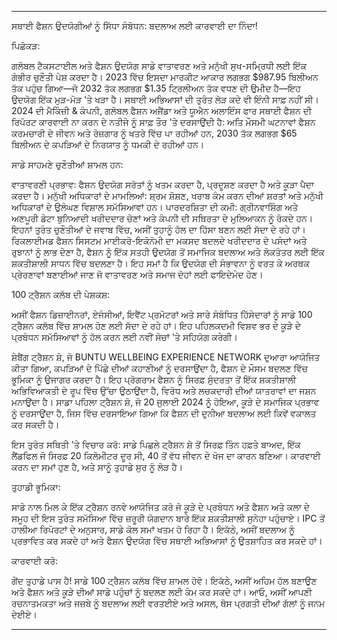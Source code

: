 ---

ਸਥਾਈ ਫੈਸ਼ਨ ਉਦਯੋਗੀਆਂ ਨੂੰ ਸਿੱਧਾ ਸੰਬੋਧਨ: ਬਦਲਾਅ ਲਈ ਕਾਰਵਾਈ ਦਾ ਨਿੰਦਾ!

ਪਿਛੋਕੜ:

ਗਲੋਬਲ ਟੈਕਸਟਾਈਲ ਅਤੇ ਫੈਸ਼ਨ ਉਦਯੋਗ ਸਾਡੇ ਵਾਤਾਵਰਣ ਅਤੇ ਮਨੁੱਖੀ ਸੁਖ-ਸਮ੍ਰਿਧੀ ਲਈ ਇੱਕ ਗੰਭੀਰ ਚੁਣੌਤੀ ਪੇਸ਼ ਕਰਦਾ ਹੈ। 2023 ਵਿੱਚ ਇਸਦਾ ਮਾਰਕੀਟ ਆਕਾਰ ਲਗਭਗ $987.95 ਬਿਲੀਅਨ ਤੱਕ ਪਹੁੰਚ ਗਿਆ—ਜੋ 2032 ਤੱਕ ਲਗਭਗ $1.35 ਟ੍ਰਿਲੀਅਨ ਤੱਕ ਵਧਣ ਦੀ ਉਮੀਦ ਹੈ—ਇਹ ਉਦਯੋਗ ਇੱਕ ਮੁੜ-ਮੋੜ 'ਤੇ ਖੜਾ ਹੈ। ਸਥਾਈ ਅਭਿਆਸਾਂ ਦੀ ਤੁਰੰਤ ਲੋੜ ਕਦੇ ਵੀ ਇੰਨੀ ਸਾਫ਼ ਨਹੀਂ ਸੀ। 2024 ਦੀ ਮੈਕਿੰਜ਼ੀ & ਕੰਪਨੀ, ਗਲੋਬਲ ਫੈਸ਼ਨ ਅਜੈਂਡਾ ਅਤੇ ਯੂਐਨ ਅਲਾਇੰਸ ਫਾਰ ਸਥਾਈ ਫੈਸ਼ਨ ਦੀ ਰਿਪੋਰਟ ਕਾਰਵਾਈ ਨਾ ਕਰਨ ਦੇ ਨਤੀਜੇ ਨੂੰ ਸਾਫ਼ ਤੌਰ 'ਤੇ ਦਰਸਾਉਂਦੀ ਹੈ: ਅਤਿ ਮੌਸਮੀ ਘਟਨਾਵਾਂ ਫੈਸ਼ਨ ਕਰਮਚਾਰੀ ਦੇ ਜੀਵਨ ਅਤੇ ਰੋਜ਼ਗਾਰ ਨੂੰ ਖਤਰੇ ਵਿੱਚ ਪਾ ਰਹੀਆਂ ਹਨ, 2030 ਤੱਕ ਲਗਭਗ $65 ਬਿਲੀਅਨ ਦੇ ਕਪੜਿਆਂ ਦੇ ਨਿਰਯਾਤ ਨੂੰ ਧਮਕੀ ਦੇ ਰਹੀਆਂ ਹਨ।

ਸਾਡੇ ਸਾਹਮਣੇ ਚੁਣੌਤੀਆਂ ਸ਼ਾਮਲ ਹਨ:

ਵਾਤਾਵਰਣੀ ਪ੍ਰਭਾਵ: ਫੈਸ਼ਨ ਉਦਯੋਗ ਸਰੋਤਾਂ ਨੂੰ ਖਤਮ ਕਰਦਾ ਹੈ, ਪ੍ਰਦੂਸ਼ਣ ਕਰਦਾ ਹੈ ਅਤੇ ਕੂੜਾ ਪੈਦਾ ਕਰਦਾ ਹੈ।
ਮਨੁੱਖੀ ਅਧਿਕਾਰਾਂ ਦੇ ਮਾਮਲਿਆਂ: ਸ਼੍ਰਮ ਸ਼ੋਸ਼ਣ, ਖਰਾਬ ਕੰਮ ਕਰਨ ਦੀਆਂ ਸ਼ਰਤਾਂ ਅਤੇ ਮਨੁੱਖੀ ਅਧਿਕਾਰਾਂ ਦੇ ਉਲੰਘਣ ਵਿਸ਼ਾਲ ਸਮੱਸਿਆਵਾਂ ਹਨ।
ਪਾਰਦਰਸ਼ਿਤਾ ਦੀ ਕਮੀ: ਗ੍ਰੀਨਵਾਸ਼ਿੰਗ ਅਤੇ ਅਣਪੂਰੀ ਡੇਟਾ ਬੁਨਿਆਦੀ ਖਰੀਦਦਾਰ ਚੋਣਾਂ ਅਤੇ ਕੰਪਨੀ ਦੀ ਸਥਿਰਤਾ ਦੇ ਮੁਲਿਆਕਨ ਨੂੰ ਰੋਕਦੇ ਹਨ।
ਇਹਨਾਂ ਤੁਰੰਤ ਚੁਣੌਤੀਆਂ ਦੇ ਜਵਾਬ ਵਿੱਚ, ਅਸੀਂ ਤੁਹਾਨੂੰ ਹੱਲ ਦਾ ਹਿੱਸਾ ਬਣਨ ਲਈ ਸੱਦਾ ਦੇ ਰਹੇ ਹਾਂ। ਰਿਕਲਾਈਮਡ ਫੈਸ਼ਨ ਸਿਸਟਮ ਮਾਈਕਰੋ-ਇਕੋਨੋਮੀ ਦਾ ਮਕਸਦ ਬਦਲਦੇ ਖਰੀਦਦਾਰ ਦੇ ਪਸੰਦਾਂ ਅਤੇ ਰੁਝਾਨਾਂ ਨੂੰ ਲਾਭ ਦੇਣਾ ਹੈ, ਫੈਸ਼ਨ ਨੂੰ ਇੱਕ ਸਤਹੀ ਉਦਯੋਗ ਤੋਂ ਸਮਾਜਿਕ ਬਦਲਾਅ ਅਤੇ ਲੋਕਤੰਤਰ ਲਈ ਇੱਕ ਸ਼ਕਤੀਸ਼ਾਲੀ ਸਾਧਨ ਵਿੱਚ ਬਦਲਣਾ ਹੈ। ਇਹ ਸਮਾਂ ਹੈ ਕਿ ਉਦਯੋਗ ਦੀ ਸੰਭਾਵਨਾ ਨੂੰ ਵਰਤ ਕੇ ਅਰਥਕ ਪ੍ਰੇਰਣਾਵਾਂ ਬਣਾਈਆਂ ਜਾਣ ਜੋ ਵਾਤਾਵਰਣ ਅਤੇ ਸਮਾਜ ਦੋਹਾਂ ਲਈ ਫਾਇਦੇਮੰਦ ਹੋਣ।

100 ਟ੍ਰੈਸ਼ਨ ਕਲੱਬ ਦੀ ਪੇਸ਼ਕਸ਼:

ਅਸੀਂ ਫੈਸ਼ਨ ਡਿਜ਼ਾਈਨਰਾਂ, ਏਜੰਸੀਆਂ, ਇਵੈਂਟ ਪ੍ਰਮੋਟਰਾਂ ਅਤੇ ਸਾਰੇ ਸੰਬੰਧਿਤ ਹਿੱਸੇਦਾਰਾਂ ਨੂੰ ਸਾਡੇ 100 ਟ੍ਰੈਸ਼ਨ ਕਲੱਬ ਵਿੱਚ ਸ਼ਾਮਲ ਹੋਣ ਲਈ ਸੱਦਾ ਦੇ ਰਹੇ ਹਾਂ। ਇਹ ਪਹਿਲਕਦਮੀ ਵਿਸ਼ਵ ਭਰ ਦੇ ਕੂੜੇ ਦੇ ਪ੍ਰਬੰਧਨ ਸਮੱਸਿਆਵਾਂ ਨੂੰ ਹੱਲ ਕਰਨ ਲਈ ਨਵੀਂ ਸੋਚਾਂ 'ਤੇ ਸਹਿਯੋਗ ਕਰੇਗੀ।

ਸ਼ੇਬੈਂਗ ਟ੍ਰੈਸ਼ਨ ਸ਼ੋ, ਜੋ BUNTU WELLBEING EXPERIENCE NETWORK ਦੁਆਰਾ ਆਯੋਜਿਤ ਕੀਤਾ ਗਿਆ, ਕਪੜਿਆਂ ਦੇ ਪਿੱਛੇ ਦੀਆਂ ਕਹਾਣੀਆਂ ਨੂੰ ਦਰਸਾਉਂਦਾ ਹੈ, ਫੈਸ਼ਨ ਦੇ ਮੌਸਮ ਬਦਲਣ ਵਿੱਚ ਭੂਮਿਕਾ ਨੂੰ ਉਜਾਗਰ ਕਰਦਾ ਹੈ। ਇਹ ਪ੍ਰੋਗਰਾਮ ਫੈਸ਼ਨ ਨੂੰ ਸਿਰਫ਼ ਸੁੰਦਰਤਾ ਤੋਂ ਇੱਕ ਸ਼ਕਤੀਸ਼ਾਲੀ ਅਭਿਵਿਆਕਤੀ ਦੇ ਰੂਪ ਵਿੱਚ ਉੱਚਾ ਉਠਾਉਂਦਾ ਹੈ, ਵਿਰੋਧ ਅਤੇ ਲਚਕਦਾਰੀ ਦੀਆਂ ਯਾਤਰਾਵਾਂ ਦਾ ਜਸ਼ਨ ਮਨਾਉਂਦਾ ਹੈ। ਸਾਡਾ ਪਹਿਲਾ ਟ੍ਰੈਸ਼ਨ ਸ਼ੋ, ਜੋ 20 ਜੁਲਾਈ 2024 ਨੂੰ ਹੋਇਆ, ਕੂੜੇ ਦੇ ਸਮਾਜਿਕ ਪ੍ਰਭਾਵ ਨੂੰ ਦਰਸਾਉਂਦਾ ਹੈ, ਜਿਸ ਵਿੱਚ ਦਰਸਾਇਆ ਗਿਆ ਕਿ ਫੈਸ਼ਨ ਦੀ ਦੁਨੀਆ ਬਦਲਾਅ ਲਈ ਕਿਵੇਂ ਵਕਾਲਤ ਕਰ ਸਕਦੀ ਹੈ।

ਇਸ ਤੁਰੰਤ ਸਥਿਤੀ 'ਤੇ ਵਿਚਾਰ ਕਰੋ: ਸਾਡੇ ਪਿਛਲੇ ਟ੍ਰੈਸ਼ਨ ਸ਼ੋ ਤੋਂ ਸਿਰਫ਼ ਤਿੰਨ ਹਫ਼ਤੇ ਬਾਅਦ, ਇੱਕ ਲੈਂਡਫਿਲ ਜੋ ਸਿਰਫ਼ 20 ਕਿਲੋਮੀਟਰ ਦੂਰ ਸੀ, 40 ਤੋਂ ਵੱਧ ਜੀਵਨ ਦੇ ਖੋਜ ਦਾ ਕਾਰਨ ਬਣਿਆ। ਕਾਰਵਾਈ ਕਰਨ ਦਾ ਸਮਾਂ ਹੁਣ ਹੈ, ਅਤੇ ਸਾਨੂੰ ਤੁਹਾਡੇ ਸੁਰ ਨੂੰ ਲੋੜ ਹੈ।

ਤੁਹਾਡੀ ਭੂਮਿਕਾ:

ਸਾਡੇ ਨਾਲ ਮਿਲ ਕੇ ਇੱਕ ਟ੍ਰੈਸ਼ਨ ਰਨਵੇ ਆਯੋਜਿਤ ਕਰੋ ਜੋ ਕੂੜੇ ਦੇ ਪ੍ਰਬੰਧਨ ਅਤੇ ਫੈਸ਼ਨ ਅਤੇ ਕਲਾ ਦੇ ਸਮੂਹ ਦੀ ਇਸ ਤੁਰੰਤ ਸਮੱਸਿਆ ਵਿੱਚ ਜ਼ਰੂਰੀ ਯੋਗਦਾਨ ਬਾਰੇ ਇੱਕ ਸ਼ਕਤੀਸ਼ਾਲੀ ਸੁਨੇਹਾ ਪਹੁੰਚਾਏ। IPC ਤੋਂ ਹਾਲੀਆ ਰਿਪੋਰਟਾਂ ਦੇ ਅਨੁਸਾਰ, ਸਾਡੇ ਕੋਲ ਸਮਾਂ ਖਤਮ ਹੋ ਰਿਹਾ ਹੈ। ਇਕੱਠੇ, ਅਸੀਂ ਬਦਲਾਅ ਨੂੰ ਪ੍ਰਭਾਵਿਤ ਕਰ ਸਕਦੇ ਹਾਂ ਅਤੇ ਫੈਸ਼ਨ ਉਦਯੋਗ ਵਿੱਚ ਸਥਾਈ ਅਭਿਆਸਾਂ ਨੂੰ ਉਤਸ਼ਾਹਿਤ ਕਰ ਸਕਦੇ ਹਾਂ।

ਕਾਰਵਾਈ ਕਰੋ:

ਗੇਂਦ ਤੁਹਾਡੇ ਪਾਸ ਹੈ! ਸਾਡੇ 100 ਟ੍ਰੈਸ਼ਨ ਕਲੱਬ ਵਿੱਚ ਸ਼ਾਮਲ ਹੋਵੋ। ਇਕੱਠੇ, ਅਸੀਂ ਅਹਿਮ ਹੱਲ ਬਣਾਉਣ ਅਤੇ ਫੈਸ਼ਨ ਅਤੇ ਕੂੜੇ ਦੀਆਂ ਸਾਡੇ ਪਹੁੰਚਾਂ ਨੂੰ ਬਦਲਣ ਲਈ ਕੰਮ ਕਰ ਸਕਦੇ ਹਾਂ। ਆਓ, ਅਸੀਂ ਆਪਣੀ ਰਚਨਾਤਮਕਤਾ ਅਤੇ ਜਜ਼ਬੇ ਨੂੰ ਬਦਲਾਅ ਲਈ ਵਰਤਈਏ ਅਤੇ ਅਸਲ, ਥੋਸ ਪ੍ਰਗਤੀ ਦੀਆਂ ਗੱਲਾਂ ਨੂੰ ਜਨਮ ਦੇਈਏ।

---